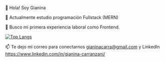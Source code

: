 👋 Hola! Soy Gianina


🌱 Actualmente estudio programación Fullstack (MERN)


🔭 Busco mi primera experiencia laboral como Frontend.


[![Top Langs](https://github-readme-stats.vercel.app/api/top-langs/?username=GianinaLC&theme=blueberry&layout=compact)](https://github.com/anuraghazra/github-readme-stats)



📫 Te dejo mi correo para conectarnos gianinacarra@gmail.com y LinkedIn https://www.linkedin.com/in/gianina-carranzani/
